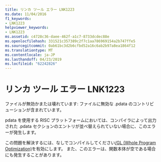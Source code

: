 ```yaml
---
title: リンカ ツール エラー LNK1223
ms.date: 11/04/2016
f1_keywords:
- LNK1223
helpviewer_keywords:
- LNK1223
ms.assetid: c4728c36-daee-462f-a1c7-8733dcdec88e
ms.openlocfilehash: 331521c357389c2f7c1aa786969154a2b747ffe5
ms.sourcegitcommit: 0ab61bc3d2b6cfbd52a16c6ab2b97a8ea1864f12
ms.translationtype: MT
ms.contentlocale: ja-JP
ms.lasthandoff: 04/23/2019
ms.locfileid: "62242826"
---
```

# <a name="linker-tools-error-lnk1223"></a>リンカ ツール エラー LNK1223

ファイルが無効かまたは壊れています: ファイルに無効な .pdata のコントリビューションが含まれています。

pdata を使用する RISC プラットフォームにおいては、コンパイラによって出力された .pdata セクションのエントリが並べ替えられていない場合に、このエラーが発生します。

この問題を解決するには、なしでコンパイルしてください[/GL (Whole Program Optimization)](../../error-messages/tool-errors/linker-tools-error-lnk1223.md)を有効にします。 また、このエラーは、関数本体が空である場合にも発生することがあります。